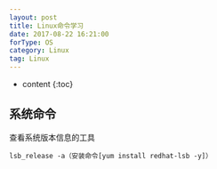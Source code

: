 ```yaml
---
layout: post
title: Linux命令学习
date: 2017-08-22 16:21:00
forType: OS
category: Linux
tag: Linux
---
```


* content
{:toc}

系统命令
---
查看系统版本信息的工具
```
lsb_release -a（安装命令[yum install redhat-lsb -y]）
```